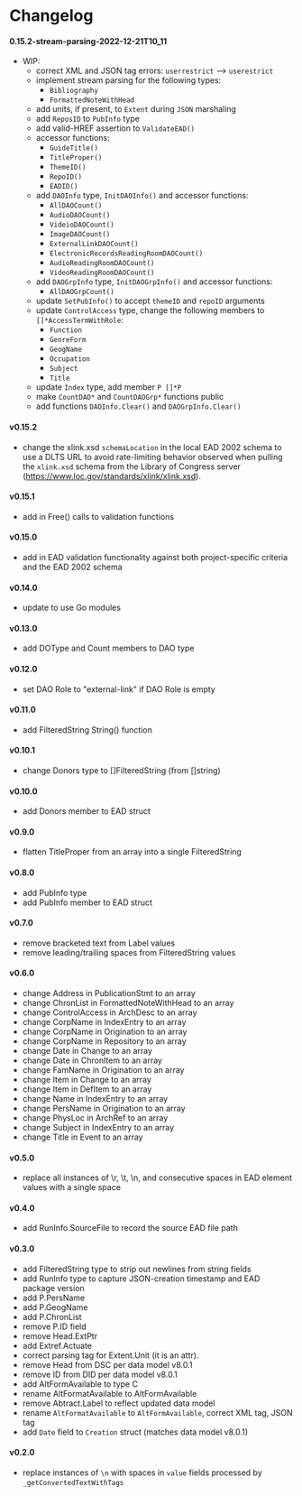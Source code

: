# Changelog

#### 0.15.2-stream-parsing-2022-12-21T10_11
  - WIP: 
	- correct XML and JSON tag errors: `userrestrict` --> `userestrict`
	- implement stream parsing for the following types:
	  - `Bibliography`
	  - `FormattedNoteWithHead`
    - add units, if present, to `Extent` during `JSON` marshaling
	- add `ReposID` to `PubInfo` type
	- add valid-HREF assertion to `ValidateEAD()`
	- accessor functions:
	  - `GuideTitle()`
	  - `TitleProper()`
	  - `ThemeID()`
	  - `RepoID()`
	  - `EADID()`
	- add `DAOInfo` type, `InitDAOInfo()` and accessor functions:
	  - `AllDAOCount()`
	  - `AudioDAOCount()`
	  - `VideioDAOCount()`
	  - `ImageDAOCount()`
	  - `ExternalLinkDAOCount()`
	  - `ElectronicRecordsReadingRoomDAOCount()`
	  - `AudioReadingRoomDAOCount()`
	  - `VideoReadingRoomDAOCount()`
    - add `DAOGrpInfo` type, `InitDAOGrpInfo()` and accessor functions:
	  - `AllDAOGrpCount()`
    - update `SetPubInfo()` to accept `themeID` and `repoID` arguments
	- update `ControlAccess` type, change the following members to `[]*AccessTermWithRole`:
	  - `Function`
	  - `GenreForm`
	  - `GeogName`
	  - `Occupation`
	  - `Subject`
	  - `Title`
	- update `Index` type, add member `P []*P` 
	- make `CountDAO*` and `CountDAOGrp*` functions public
	- add functions `DAOInfo.Clear()` and `DAOGrpInfo.Clear()` 

#### v0.15.2
  - change the xlink.xsd `schemaLocation` in the local EAD 2002 schema
    to use a DLTS URL to avoid rate-limiting behavior observed when
    pulling the `xlink.xsd` schema from the Library of Congress
    server (https://www.loc.gov/standards/xlink/xlink.xsd).

#### v0.15.1
  - add in Free() calls to validation functions

#### v0.15.0
  - add in EAD validation functionality against both project-specific
    criteria and the EAD 2002 schema

#### v0.14.0
  - update to use Go modules

#### v0.13.0
  - add DOType and Count members to DAO type

#### v0.12.0
  - set DAO Role to "external-link" if DAO Role is empty

#### v0.11.0
  - add FilteredString String() function

#### v0.10.1
  - change Donors type to []FilteredString (from []string)

#### v0.10.0
  - add Donors member to EAD struct

#### v0.9.0
  - flatten TitleProper from an array into a single FilteredString

#### v0.8.0
  - add PubInfo type
  - add PubInfo member to EAD struct

#### v0.7.0
  - remove bracketed text from Label values
  - remove leading/trailing spaces from FilteredString values

#### v0.6.0
  - change Address in PublicationStmt to an array
  - change ChronList in FormattedNoteWithHead to an array
  - change ControlAccess in ArchDesc to an array
  - change CorpName in IndexEntry to an array
  - change CorpName in Origination to an array
  - change CorpName in Repository to an array
  - change Date in Change to an array
  - change Date in ChronItem to an array
  - change FamName in Origination to an array
  - change Item in Change to an array
  - change Item in DefItem to an array
  - change Name in IndexEntry to an array
  - change PersName in Origination to an array
  - change PhysLoc in ArchRef to an array
  - change Subject in IndexEntry to an array
  - change Title in Event to an array

#### v0.5.0
  - replace all instances of \r, \t, \n, and consecutive spaces in
    EAD element values with a single space

#### v0.4.0
  - add RunInfo.SourceFile to record the source EAD file path

#### v0.3.0
  - add FilteredString type to strip out newlines from string fields
  - add RunInfo type to capture JSON-creation timestamp and EAD package version
  - add P.PersName
  - add P.GeogName
  - add P.ChronList
  - remove P.ID field
  - remove Head.ExtPtr
  - add Extref.Actuate
  - correct parsing tag for Extent.Unit (it is an attr).
  - remove Head from DSC per data model v8.0.1
  - remove ID   from DID per data model v8.0.1
  - add AltFormAvailable to type C
  - rename AltFormatAvailable to AltFormAvailable
  - remove Abtract.Label to reflect updated data model
  - rename `AltFormatAvailable` to `AltFormAvailable`, correct XML tag, JSON tag
  - add `Date` field to `Creation` struct (matches data model v8.0.1)

#### v0.2.0
  - replace instances of `\n` with spaces in `value` fields processed by `_getConvertedTextWithTags`
  
